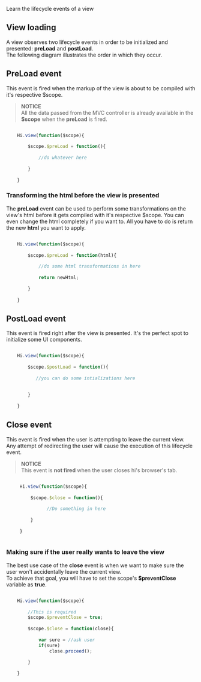 <!--Topic description-->
<description>Learn the lifecycle events of a view</description>


## View loading
A view observes two lifecycle events in order to be initialized and presented: __preLoad__ and __postLoad__.<br>
The following diagram illustrates the order in which they occur.<br>

<diag style="width:230px;height:410px;" src="assets/images/diagrams/svg/load-view-flow.svg"></diag>

## PreLoad event
This event is fired when the markup of the view is about to be compiled with it's respective $scope.<br>

> **NOTICE**<br> All the data passed from the MVC controller is already available in the __$scope__ when the __preLoad__ is fired.



```js

    Hi.view(function($scope){
    
        $scope.$preLoad = function(){
            
            //do whatever here
            
        }
    
    }

```


### Transforming the html before the view is presented
The __preLoad__ event can be used to perform some transformations on the view's html before it gets compiled with it's respective $scope.
You can even change the html completely if you want to. All you have to do is return the new __html__ you want to apply.
```js

    Hi.view(function($scope){
     
        $scope.$preLoad = function(html){
            
            //do some html transformations in here
                        
            return newHtml;
            
        }
    
    }

```


## PostLoad event
This event is fired right after the view is presented. It's the perfect spot to initialize some UI components.


````js

    Hi.view(function($scope){
        
        $scope.$postLoad = function(){
                
           //you can do some intializations here
                
                
        }
        
    }


````


## Close event
This event is fired when the user is attempting to leave the current view. Any attempt of redirecting the user
will cause the execution of this lifecycle event.

> **NOTICE**<br> This event is __not fired__ when the user closes hi's browser's tab.


```js

     Hi.view(function($scope){
            
         $scope.$close = function(){
                                 
               //Do something in here                 
                    
         }
            
     }
    

```

### Making sure if the user really wants to leave the view 
The best use case of the __close__ event is when we want to make sure the user won't accidentally leave the current view.<br/> 
To achieve that goal, you will have to set the scope's __$preventClose__ variable as __true__. 



```js

    Hi.view(function($scope){
                
        //This is required        
        $scope.$preventClose = true;
                
        $scope.$close = function(close){
                                     
            var sure = //ask user
            if(sure)
                close.proceed();
                        
        }
                
    }

```













